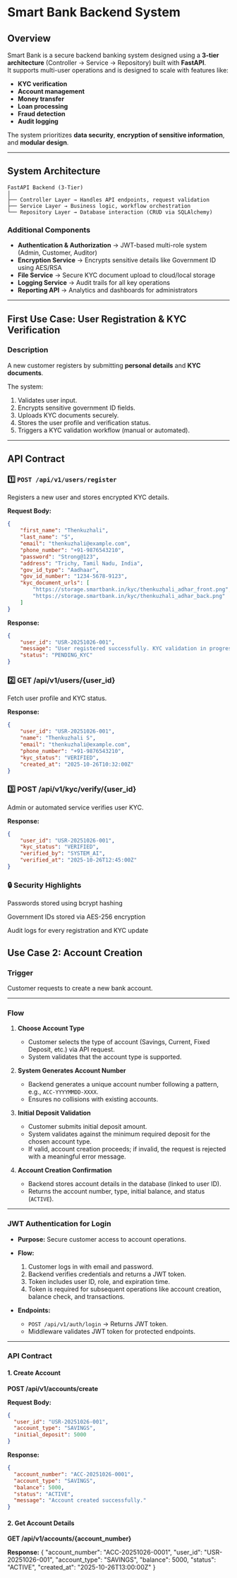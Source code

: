 # Smart Bank Backend System

##  Overview
Smart Bank is a secure backend banking system designed using a **3-tier architecture** (Controller → Service → Repository) built with **FastAPI**.  
It supports multi-user operations and is designed to scale with features like:

- **KYC verification**
- **Account management**
- **Money transfer**
- **Loan processing**
- **Fraud detection**
- **Audit logging**

The system prioritizes **data security**, **encryption of sensitive information**, and **modular design**.

---

## System Architecture
```
FastAPI Backend (3-Tier)
│
├── Controller Layer → Handles API endpoints, request validation
├── Service Layer → Business logic, workflow orchestration
└── Repository Layer → Database interaction (CRUD via SQLAlchemy)
```

### Additional Components

- **Authentication & Authorization** → JWT-based multi-role system (Admin, Customer, Auditor)  
- **Encryption Service** → Encrypts sensitive details like Government ID using AES/RSA  
- **File Service** → Secure KYC document upload to cloud/local storage  
- **Logging Service** → Audit trails for all key operations  
- **Reporting API** → Analytics and dashboards for administrators  

---

## First Use Case: User Registration & KYC Verification

### Description

A new customer registers by submitting **personal details** and **KYC documents**.  

The system:

1. Validates user input.
2. Encrypts sensitive government ID fields.
3. Uploads KYC documents securely.
4. Stores the user profile and verification status.
5. Triggers a KYC validation workflow (manual or automated).

---

## API Contract

### 1️⃣ `POST /api/v1/users/register`

Registers a new user and stores encrypted KYC details.

**Request Body:**

```json
{
    "first_name": "Thenkuzhali",
    "last_name": "S",
    "email": "thenkuzhali@example.com",
    "phone_number": "+91-9876543210",
    "password": "Strong@123",
    "address": "Trichy, Tamil Nadu, India",
    "gov_id_type": "Aadhaar",
    "gov_id_number": "1234-5678-9123",
    "kyc_document_urls": [
        "https://storage.smartbank.in/kyc/thenkuzhali_adhar_front.png",
        "https://storage.smartbank.in/kyc/thenkuzhali_adhar_back.png"
    ]
}
```
**Response:**
```json
{
    "user_id": "USR-20251026-001",
    "message": "User registered successfully. KYC validation in progress.",
    "status": "PENDING_KYC"
}
```

### 2️⃣ GET /api/v1/users/{user_id}

Fetch user profile and KYC status.

**Response:**
```json
{
    "user_id": "USR-20251026-001",
    "name": "Thenkuzhali S",
    "email": "thenkuzhali@example.com",
    "phone_number": "+91-9876543210",
    "kyc_status": "VERIFIED",
    "created_at": "2025-10-26T10:32:00Z"
}
```
### 3️⃣ POST /api/v1/kyc/verify/{user_id}

Admin or automated service verifies user KYC.

**Response:**
```json
{
    "user_id": "USR-20251026-001",
    "kyc_status": "VERIFIED",
    "verified_by": "SYSTEM_AI",
    "verified_at": "2025-10-26T12:45:00Z"
}
```

### 🔒 Security Highlights

Passwords stored using bcrypt hashing

Government IDs stored via AES-256 encryption

Audit logs for every registration and KYC update

## Use Case 2: Account Creation

### Trigger
Customer requests to create a new bank account.

---

### Flow
1. **Choose Account Type**  
   - Customer selects the type of account (Savings, Current, Fixed Deposit, etc.) via API request.  
   - System validates that the account type is supported.  

2. **System Generates Account Number**  
   - Backend generates a unique account number following a pattern, e.g., `ACC-YYYYMMDD-XXXX`.  
   - Ensures no collisions with existing accounts.  

3. **Initial Deposit Validation**  
   - Customer submits initial deposit amount.  
   - System validates against the minimum required deposit for the chosen account type.  
   - If valid, account creation proceeds; if invalid, the request is rejected with a meaningful error message.  

4. **Account Creation Confirmation**  
   - Backend stores account details in the database (linked to user ID).  
   - Returns the account number, type, initial balance, and status (`ACTIVE`).  

---

### JWT Authentication for Login
- **Purpose:** Secure customer access to account operations.  
- **Flow:**
  1. Customer logs in with email and password.
  2. Backend verifies credentials and returns a JWT token.  
  3. Token includes user ID, role, and expiration time.  
  4. Token is required for subsequent operations like account creation, balance check, and transactions.  

- **Endpoints:**
  - `POST /api/v1/auth/login` → Returns JWT token.
  - Middleware validates JWT token for protected endpoints.

---

### API Contract

#### 1. Create Account
**POST /api/v1/accounts/create**  

**Request Body:**
```json
{
  "user_id": "USR-20251026-001",
  "account_type": "SAVINGS",
  "initial_deposit": 5000
}
```
**Response:**
```json
{
  "account_number": "ACC-20251026-0001",
  "account_type": "SAVINGS",
  "balance": 5000,
  "status": "ACTIVE",
  "message": "Account created successfully."
}
```
#### 2. Get Account Details

**GET /api/v1/accounts/{account_number}**

**Response:**
{
  "account_number": "ACC-20251026-0001",
  "user_id": "USR-20251026-001",
  "account_type": "SAVINGS",
  "balance": 5000,
  "status": "ACTIVE",
  "created_at": "2025-10-26T13:00:00Z"
}
